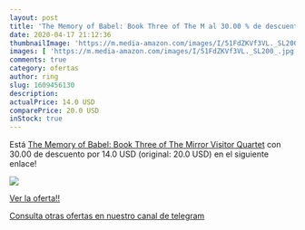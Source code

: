 ```yaml
---
layout: post
title: 'The Memory of Babel: Book Three of The M al 30.00 % de descuento'
date: 2020-04-17 21:12:36
thumbnailImage: 'https://m.media-amazon.com/images/I/51FdZKVf3VL._SL200_.jpg'
images: [ 'https://m.media-amazon.com/images/I/51FdZKVf3VL._SL200_.jpg' ]
comments: true
category: ofertas
author: ring
slug: 1609456130
description:
actualPrice: 14.0 USD
comparePrice: 20.0 USD
inStock: true
---
```


Está [The Memory of Babel: Book Three of The Mirror Visitor Quartet](https://www.amazon.com/dp/1609456130/?tag=redken08-20) con 30.00 de descuento por 14.0 USD (original: 20.0 USD) en el siguiente enlace!

[![](https://m.media-amazon.com/images/I/51FdZKVf3VL._SL200_.jpg)](https://www.amazon.com/dp/1609456130/?tag=redken08-20)

[Ver la oferta!!](https://www.amazon.com/dp/1609456130/?tag=redken08-20)

[Consulta otras ofertas en nuestro canal de telegram](https://t.me/s/ofertas25)
